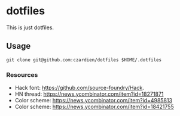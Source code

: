 # dotfiles

This is just dotfiles.

## Usage

```
git clone git@github.com:czardien/dotfiles $HOME/.dotfiles
```

### Resources

* Hack font: https://github.com/source-foundry/Hack.
* HN thread: https://news.ycombinator.com/item?id=18271871
* Color scheme: https://news.ycombinator.com/item?id=4985813
* Color scheme: https://news.ycombinator.com/item?id=18421755
